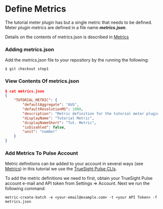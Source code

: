Define Metrics
==============

The tutorial meter plugin has but a single metric that needs to be defined.
Meter plugin metrics are defined in a file name ___metrics.json___.

Details on the contents of metrics.json is described in [Metrics](../reference/metrics.md)

### Adding metrics.json

Add the _metrics.json_ file to your repository by the running the following:

```
$ git checkout step1
```

### View Contents Of metrics.json

```json
$ cat metrics.json
{
    "TUTORIAL_METRIC": {
        "defaultAggregate": "AVG",
        "defaultResolutionMS": 1000,
        "description": "Metric definition for the tutorial meter plugin",
        "displayName": "Tutorial Metric",
        "displayNameShort": "Tut. Metric",
        "isDisabled": false,
        "unit": "number"
    }
}
```

### Add Metrics To Pulse Account

Metric definitions can be added to your account in several ways (see [Metrics](../reference/metrics.md))
in this tutorial we use the [TrueSight Pulse CLIs](http://boundary.github.io/pulse-api-cli/).

To add the metric definitions we need to first, obtain your TrueSight Pulse account e-mail and API token from
Settings => Account. Next we run the following command:

```
metric-create-batch -e <your-email@example.com> -t <your API Token> -f metrics.json
```
